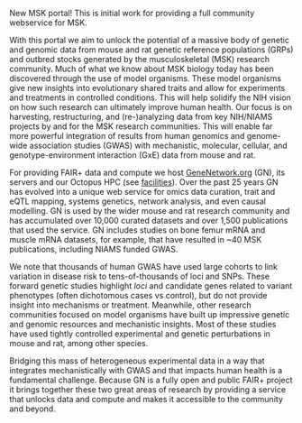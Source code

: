 New MSK portal! This is initial work for providing a full community webservice for MSK.

With this portal we aim to unlock the potential of a  massive  body of genetic and genomic data from mouse and rat genetic reference populations (GRPs) and outbred stocks generated by the musculoskeletal (MSK) research community.
Much of what we know about MSK biology today has been discovered through the use of model organisms.
These model organisms give new insights into evolutionary shared traits and allow for experiments and treatments in controlled conditions.
This will help solidify the NIH vision on how such research can ultimately improve human health.
Our focus is on harvesting, restructuring, and (re-)analyzing data from key NIH/NIAMS projects by and for the MSK research communities.
This will enable far more powerful integration of results from human genomics and genome-wide association studies (GWAS) with mechanistic, molecular, cellular, and genotype-environment interaction (GxE) data from mouse and rat.

For providing FAIR+ data and compute we host [GeneNetwork.org](https://genenetwork.org) (GN), its servers and our Octopus HPC (see [facilities](https://genenetwork.org/facilities/)).
Over the past 25 years GN has evolved into a unique web service for omics data curation, trait and eQTL mapping,  systems genetics, network analysis, and even causal modelling. GN is used by the wider mouse and rat research community and has accumulated over 10,000 curated datasets and over 1,500 publications that used the service. GN includes studies on bone femur mRNA and muscle mRNA datasets, for example, that have resulted in ~40 MSK publications, including NIAMS funded  GWAS.

We note that thousands of human GWAS have used large cohorts to link variation in disease risk to tens-of-thousands of loci and SNPs.
These forward genetic studies highlight *loci* and candidate genes related to variant phenotypes (often dichotomous cases vs control), but do not provide insight into mechanisms or treatment.
Meanwhile, other research communities focused on model organisms have built up impressive genetic and genomic resources and mechanistic insights. Most of these studies have used tightly controlled experimental and genetic perturbations in mouse and rat, among other species.

Bridging this mass of heterogeneous experimental data in a way that integrates mechanistically with GWAS and that impacts human health is a fundamental challenge.
Because GN is a fully open and public FAIR+ project it brings together these two great areas of research by providing a service that unlocks data and compute and makes it accessible to the community and beyond.
